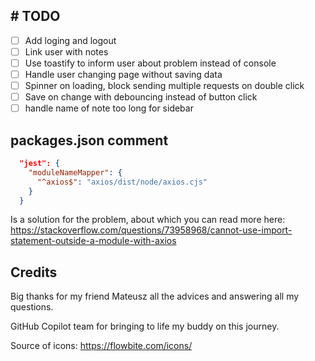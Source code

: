 ## \# TODO

- [ ] Add loging and logout
- [ ] Link user with notes
- [ ] Use toastify to inform user about problem instead of console
- [ ] Handle user changing page without saving data
- [ ] Spinner on loading, block sending multiple requests on double click
- [ ] Save on change with debouncing instead of button click
- [ ] handle name of note too long for sidebar

## packages.json comment

```json
  "jest": {
    "moduleNameMapper": {
      "^axios$": "axios/dist/node/axios.cjs"
    }
  }
```
Is a solution for the problem, about which you can read more here:
https://stackoverflow.com/questions/73958968/cannot-use-import-statement-outside-a-module-with-axios

## Credits

Big thanks for my friend Mateusz all the advices and answering all my questions.

GitHub Copilot team for bringing to life my buddy on this journey.

Source of icons: https://flowbite.com/icons/
